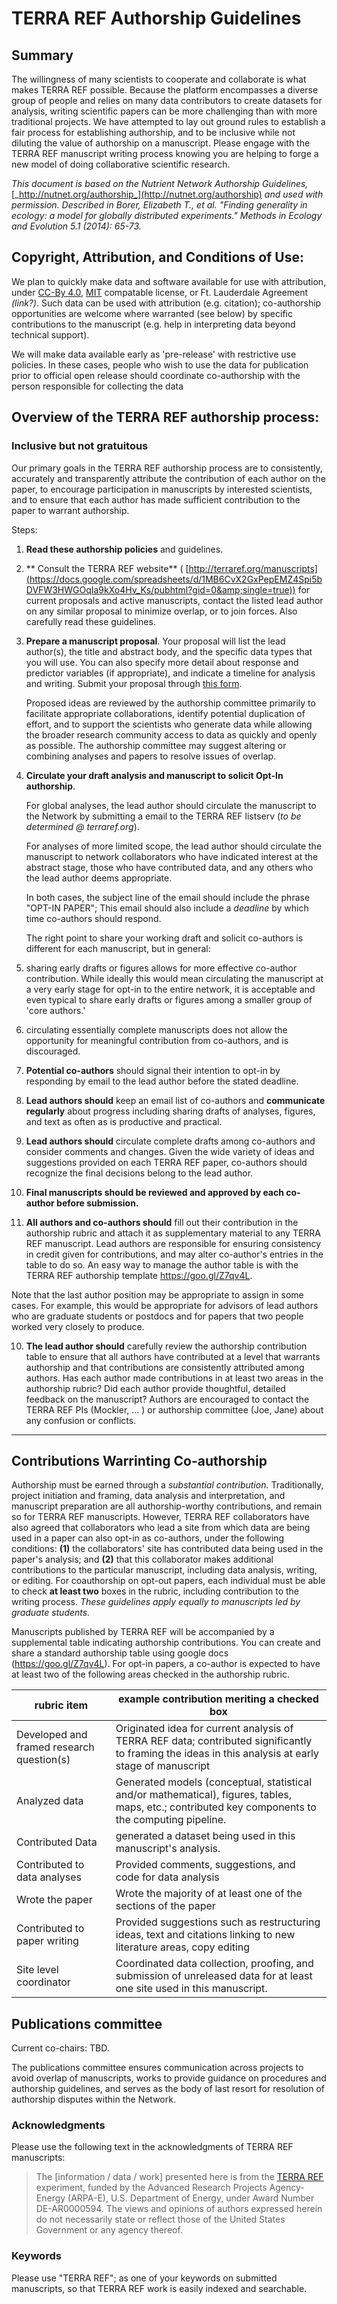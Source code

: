 # TERRA REF Authorship Guidelines


## Summary

The willingness of many scientists to cooperate and collaborate is what makes TERRA REF possible. Because the platform encompasses a diverse group of people and relies on many data contributors to create datasets for analysis, writing scientific papers can be more challenging than with more traditional projects. We have attempted to lay out ground rules to establish a fair process for establishing authorship, and to be inclusive while not diluting the value of authorship on a manuscript. Please engage with the TERRA REF manuscript writing process knowing you are helping to forge a new model of doing collaborative scientific research.

_This document is based on the Nutrient Network Authorship Guidelines,_ [_http://nutnet.org/authorship_](http://nutnet.org/authorship) _and used with permission. Described in Borer, Elizabeth T., et al. &quot;Finding generality in ecology: a model for globally distributed experiments.&quot; Methods in Ecology and Evolution 5.1 (2014): 65-73._

## Copyright, Attribution, and Conditions of Use:

We plan to quickly make data and software available for use with attribution, under [CC-By 4.0](https://creativecommons.org/licenses/by/4.0/), [MIT](https://opensource.org/licenses/MIT) compatable license, or Ft. Lauderdale Agreement _(link?)_. Such data can be used with attribution (e.g. citation); co-authorship opportunities are welcome where warranted (see below) by specific contributions to the manuscript (e.g. help in interpreting data beyond technical support).

We will make data available early as &#39;pre-release&#39; with restrictive use policies. In these cases, people who wish to use the data for publication prior to official open release should coordinate co-authorship with the person responsible for collecting the data

## Overview of the TERRA REF authorship process:

### Inclusive but not gratuitous

Our primary goals in the TERRA REF authorship process are to consistently, accurately and transparently attribute the contribution of each author on the paper, to encourage participation in manuscripts by interested scientists, and to ensure that each author has made sufficient contribution to the paper to warrant authorship.

Steps:

1. **Read these authorship policies** and guidelines.
2. ** Consult the TERRA REF website** ( [http://terraref.org/manuscripts](https://docs.google.com/spreadsheets/d/1MB6CvX2GxPepEMZ4Spi5bDVFW3HWGOqIa9kXo4Hv_Ks/pubhtml?gid=0&amp;single=true)) for current proposals and active manuscripts, contact the listed lead author on any similar proposal to minimize overlap, or to join forces. Also carefully read these guidelines.
3. **Prepare a manuscript proposal**. Your proposal will list the lead author(s), the title and abstract body, and the specific data types that you will use. You can also specify more detail about response and predictor variables (if appropriate), and indicate a timeline for analysis and writing. Submit your proposal through [this form](http://goo.gl/forms/NgWutmGJZlmFkfxG3).

    Proposed ideas are reviewed by the authorship committee primarily to facilitate appropriate collaborations, identify potential duplication of effort, and to support the scientists who generate data while allowing the broader research community access to data as quickly and openly as possible. The authorship committee may suggest altering or combining analyses and papers to resolve issues of overlap.

4. **Circulate your draft analysis and manuscript to solicit Opt-In authorship**.

    For global analyses, the lead author should circulate the manuscript to the Network by submitting a email to the TERRA REF listserv (_to be determined @ terraref.org_).

    For analyses of more limited scope, the lead author should circulate the manuscript to network collaborators who have indicated interest at the abstract stage, those who have contributed data, and any others who the lead author deems appropriate.

    In both cases, the subject line of the email should include the phrase "OPT-IN PAPER"; This email should also include a _deadline_ by which time co-authors should respond.

    The right point to share your working draft and solicit co-authors is different for each manuscript, but in general:

  1.  sharing early drafts or figures allows for more effective co-author contribution. While ideally this would mean circulating the manuscript at a very early stage for opt-in to the entire network, it is acceptable and even typical to share early drafts or figures among a smaller group of &#39;core authors.&#39;

  2. circulating essentially complete manuscripts does not allow the opportunity for meaningful contribution from co-authors, and is discouraged.

5. **Potential co-authors** should signal their intention to opt-in by responding by email to the lead author before the stated deadline.

6. **Lead authors should** keep an email list of co-authors and **communicate regularly** about progress including sharing drafts of analyses, figures, and text as often as is productive and practical.

7. **Lead authors should** circulate complete drafts among co-authors and consider comments and changes. Given the wide variety of ideas and suggestions provided on each TERRA REF paper, co-authors should recognize the final decisions belong to the lead author.

8. **Final manuscripts should be reviewed and approved by each co-author before submission.**

9. **All authors and co-authors should** fill out their contribution in the authorship rubric and attach it as supplementary material to any TERRA REF manuscript. Lead authors are responsible for ensuring consistency in credit given for contributions, and may alter co-author&#39;s entries in the table to do so. An easy way to manage the author table is with the TERRA REF authorship template https://goo.gl/Z7qv4L.

Note that the last author position may be appropriate to assign in some cases. For example, this would be appropriate for advisors of lead authors who are graduate students or postdocs and for papers that two people worked very closely to produce.

10. **The lead author should** carefully review the authorship contribution table to ensure that all authors have contributed at a level that warrants authorship and that contributions are consistently attributed among authors. Has each author made contributions in at least two areas in the authorship rubric? Did each author provide thoughtful, detailed feedback on the manuscript? Authors are encouraged to contact the TERRA REF PIs (Mockler, … ) or authorship committee (Joe, Jane) about any confusion or conflicts.

--- 

## Contributions Warrinting Co-authorship

Authorship must be earned through a _substantial contribution._ Traditionally, project initiation and framing, data analysis and interpretation, and manuscript preparation are all authorship-worthy contributions, and remain so for TERRA REF manuscripts. However, TERRA REF collaborators have also agreed that collaborators who lead a site from which data are being used in a paper can also opt-in as co-authors, under the following conditions: **(1)** the collaborators&#39; site has contributed data being used in the paper's analysis; and **(2)** that this collaborator makes additional contributions to the particular manuscript, including data analysis, writing, or editing. For coauthorship on opt-out papers, each individual must be able to check **at least two** boxes in the rubric, including contribution to the writing process. _These guidelines apply equally to manuscripts led by graduate students._

Manuscripts published by TERRA REF will be accompanied by a supplemental table indicating authorship contributions. You can create and share a standard authorship table using google docs (https://goo.gl/Z7qv4L). For opt-in papers, a co-author is expected to have at least two of the following areas checked in the authorship rubric.

| rubric item | example contribution meriting a checked box |
| --- | --- |
| Developed and framed research question(s) | Originated idea for current analysis of TERRA REF data; contributed significantly to framing the ideas in this analysis at early stage of manuscript |
| Analyzed data | Generated models (conceptual, statistical and/or mathematical), figures, tables, maps, etc.; contributed key components to the computing pipeline. |
| Contributed Data | generated a dataset being used in this manuscript&#39;s analysis. |
| Contributed to data analyses | Provided comments, suggestions, and code for data analysis |
| Wrote the paper | Wrote the majority of at least one of the sections of the paper |
| Contributed to paper writing | Provided suggestions such as restructuring ideas, text and citations linking to new literature areas, copy editing |
| Site level coordinator | Coordinated data collection, proofing, and submission of unreleased data for at least one site used in this manuscript. |

## Publications committee

Current co-chairs: TBD.

The publications committee ensures communication across projects to avoid overlap of manuscripts, works to provide guidance on procedures and authorship guidelines, and serves as the body of last resort for resolution of authorship disputes within the Network.

### Acknowledgments

Please use the following text in the acknowledgments of TERRA REF manuscripts:

> The [information / data / work] presented here is from the [TERRA REF](http://terraref.org) experiment, funded by the Advanced Research Projects Agency-Energy (ARPA-E), U.S. Department of Energy, under Award Number DE-AR0000594. The views and opinions of authors expressed herein do not necessarily state or reflect those of the United States Government or any agency thereof.


### Keywords

Please use "TERRA REF"; as one of your keywords on submitted manuscripts, so that TERRA REF work is easily indexed and searchable.
